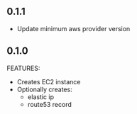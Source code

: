 ## 0.1.1

  * Update minimum aws provider version

## 0.1.0

FEATURES:

  * Creates EC2 instance
  * Optionally creates:
    * elastic ip
    * route53 record
